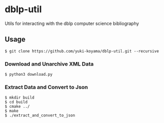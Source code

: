 # dblp-util
Utils for interacting with the dblp computer science bibliography

## Usage

```
$ git clone https://github.com/yuki-koyama/dblp-util.git --recursive
```

### Download and Unarchive XML Data

```
$ python3 download.py
```

### Extract Data and Convert to Json

```
$ mkdir build
$ cd build
$ cmake ../
$ make
$ ./extract_and_convert_to_json
```

